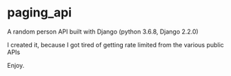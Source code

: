 # paging_api
A random person API built with Django (python 3.6.8, Django 2.2.0)

I created it, because I got tired of getting rate limited from the various public APIs

Enjoy.
